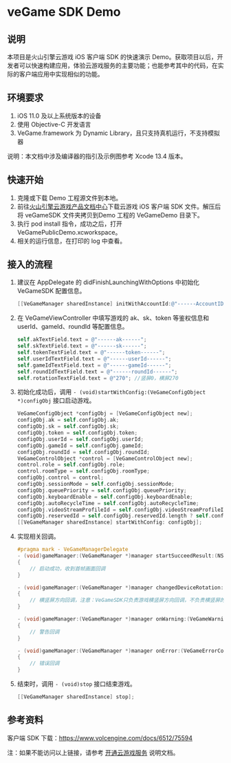 # veGame SDK Demo

## 说明

本项目是火山引擎云游戏 iOS 客户端 SDK 的快速演示 Demo。获取项目以后，开发者可以快速构建应用，体验云游戏服务的主要功能；也能参考其中的代码，在实际的客户端应用中实现相似的功能。

## 环境要求
1. iOS 11.0 及以上系统版本的设备
2. 使用 Objective-C 开发语言
3. VeGame.framework 为 Dynamic Library，且只支持真机运行，不支持模拟器

说明：本文档中涉及编译器的指引及示例图参考 Xcode 13.4 版本。



## 快速开始

1. 克隆或下载 Demo 工程源文件到本地。
2. 前往[火山引擎云游戏产品文档中心](https://www.volcengine.com/docs/6512/75594)下载云游戏 iOS 客户端 SDK 文件。解压后将 veGameSDK 文件夹拷贝到Demo 工程的 VeGameDemo 目录下。 
3. 执行 pod install 指令，成功之后，打开 VeGamePublicDemo.xcworkspace。
4. 相关的运行信息，在打印的 log 中查看。

## 接入的流程

1. 建议在 AppDelegate 的 didFinishLaunchingWithOptions 中初始化 VeGameSDK 配置信息。

   ```objective-c
   [[VeGameManager sharedInstance] initWithAccountId:@"------AccountID------"];。
   ```

2. 在 VeGameViewController 中填写游戏的 ak、sk、token 等鉴权信息和 userId、gameId、roundId 等配置信息。

   ```objective-c
   self.akTextField.text = @"------ak------";
   self.skTextField.text = @"------sk------";
   self.tokenTextField.text = @"------token------";
   self.userIdTextField.text = @"------userId------";
   self.gameIdTextField.text = @"------gameId------";
   self.roundIdTextField.text = @"------roundId------";
   self.rotationTextField.text = @"270"; //竖屏0，横屏270
   ```

3. 初始化成功后，调用 `- (void)startWithConfig:(VeGameConfigObject *)configObj` 接口启动游戏。

   ```objective-c
   VeGameConfigObject *configObj = [VeGameConfigObject new];
   configObj.ak = self.configObj.ak;
   configObj.sk = self.configObj.sk;
   configObj.token = self.configObj.token;
   configObj.userId = self.configObj.userId;
   configObj.gameId = self.configObj.gameId;
   configObj.roundId = self.configObj.roundId;
   VeGameControlObject *control = [VeGameControlObject new];
   control.role = self.configObj.role;
   control.roomType = self.configObj.roomType;
   configObj.control = control;
   configObj.sessionMode = self.configObj.sessionMode;
   configObj.queuePriority = self.configObj.queuePriority;
   configObj.keyboardEnable = self.configObj.keyboardEnable;
   configObj.autoRecycleTime = self.configObj.autoRecycleTime;
   configObj.videoStreamProfileId = self.configObj.videoStreamProfileId;
   configObj.reservedId = self.configObj.reservedId.length ? self.configObj.reservedId : nil;
   [[VeGameManager sharedInstance] startWithConfig: configObj];
   ```
4. 实现相关回调。

   ```objective-c
   #pragma mark - VeGameManagerDelegate
   - (void)gameManager:(VeGameManager *)manager startSucceedResult:(NSString *)gameId videoStreamProfileId:(NSInteger)streamProfileId reservedId:(NSString *)reservedId planId:         (NSString *)planId extra:(NSDictionary *)extra
   {
       // 启动成功，收到首帧画面回调
   }
   
   - (void)gameManager:(VeGameManager *)manager changedDeviceRotation:(NSInteger)rotation
   {
       // 横竖屏方向回调，注意：VeGameSDK只负责游戏横竖屏方向回调，不负责横竖屏的旋转，接入方根据rotation自行处理
   }
   
   - (void)gameManager:(VeGameManager *)manager onWarning:(VeGameWarningCode)warnCode
   {
       // 警告回调
   }
   
   - (void)gameManager:(VeGameManager *)manager onError:(VeGameErrorCode)errCode
   {
       // 错误回调
   }
   ```
5. 结束时，调用 `- (void)stop` 接口结束游戏。

   ```objective-c
   [[VeGameManager sharedInstance] stop];
   ```

## 参考资料

客户端 SDK 下载：https://www.volcengine.com/docs/6512/75594

注：如果不能访问以上链接，请参考 [开通云游戏服务](https://www.volcengine.com/docs/6512/75577) 说明文档。
